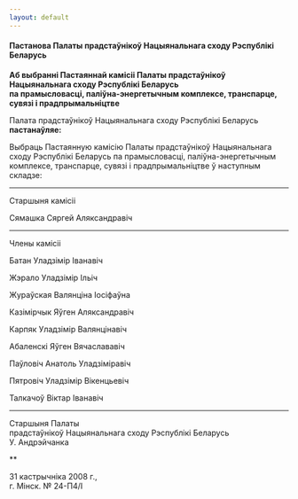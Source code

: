 ```yaml
---
layout: default
---
```


#### Пастанова Палаты прадстаўнікоў Нацыянальнага сходу Рэспублікі Беларусь

**Аб выбранні Пастаяннай камісіі Палаты прадстаўнікоў Нацыянальнага
сходу Рэспублікі Беларусь  
па прамысловасці, паліўна-энергетычным комплексе, транспарце, сувязі і
прадпрымальніцтве**

Палата прадстаўнікоў Нацыянальнага сходу Рэспублікі Беларусь
**пастанаўляе:**

Выбраць Пастаянную камісію Палаты прадстаўнікоў Нацыянальнага сходу
Рэспублікі Беларусь па прамысловасці, паліўна-энергетычным
комплексе, транспарце, сувязі і прадпрымальніцтве ў наступным
складзе:

****

Старшыня камісіі

Сямашка Сяргей Аляксандравіч

****

Члены камісіі

Батан Уладзімір Iванавіч

Жэрало Уладзімір Iльіч

Жураўская Валянціна Iосіфаўна

Казімірчык Яўген Аляксандравіч

Карпяк Уладзімір Валянцінавіч

Абаленскі Яўген Вячаслававіч

Паўловіч Анатоль Уладзіміравіч

Пятровіч Уладзімір Вікенцьевіч

Талкачоў Віктар Iванавіч

****

Старшыня Палаты  
прадстаўнікоў Нацыянальнага сходу Рэспублікі Беларусь  
У. Андрэйчанка

**

31 кастрычніка 2008 г.,  
г. Мінск. № 24-П4/I
